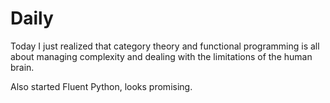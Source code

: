 Daily
=====

Today I just realized that category theory and functional programming is
all about managing complexity and dealing with the limitations of the
human brain.

Also started Fluent Python, looks promising.

  [Daily]: #daily
